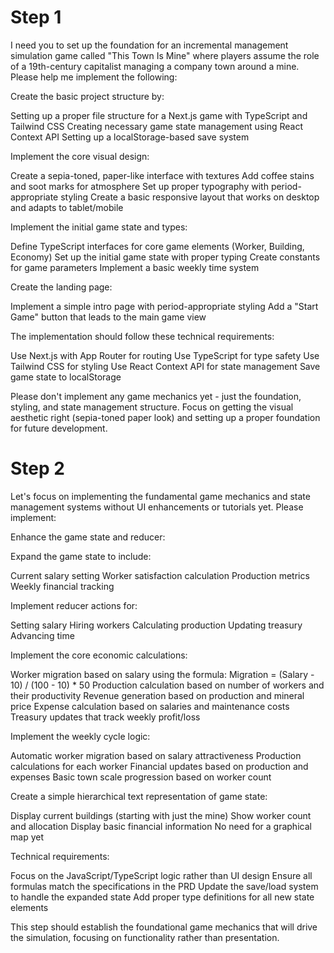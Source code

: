 # Step 1


I need you to set up the foundation for an incremental management simulation game called "This Town Is Mine" where players assume the role of a 19th-century capitalist managing a company town around a mine.
Please help me implement the following:

Create the basic project structure by:

Setting up a proper file structure for a Next.js game with TypeScript and Tailwind CSS
Creating necessary game state management using React Context API
Setting up a localStorage-based save system


Implement the core visual design:

Create a sepia-toned, paper-like interface with textures
Add coffee stains and soot marks for atmosphere
Set up proper typography with period-appropriate styling
Create a basic responsive layout that works on desktop and adapts to tablet/mobile


Implement the initial game state and types:

Define TypeScript interfaces for core game elements (Worker, Building, Economy)
Set up the initial game state with proper typing
Create constants for game parameters
Implement a basic weekly time system


Create the landing page:

Implement a simple intro page with period-appropriate styling
Add a "Start Game" button that leads to the main game view



The implementation should follow these technical requirements:

Use Next.js with App Router for routing
Use TypeScript for type safety
Use Tailwind CSS for styling
Use React Context API for state management
Save game state to localStorage

Please don't implement any game mechanics yet - just the foundation, styling, and state management structure. Focus on getting the visual aesthetic right (sepia-toned paper look) and setting up a proper foundation for future development.


# Step 2



Let's focus on implementing the fundamental game mechanics and state management systems without UI enhancements or tutorials yet.
Please implement:

Enhance the game state and reducer:

Expand the game state to include:

Current salary setting
Worker satisfaction calculation
Production metrics
Weekly financial tracking


Implement reducer actions for:

Setting salary
Hiring workers
Calculating production
Updating treasury
Advancing time




Implement the core economic calculations:

Worker migration based on salary using the formula: Migration = (Salary - 10) / (100 - 10) * 50
Production calculation based on number of workers and their productivity
Revenue generation based on production and mineral price
Expense calculation based on salaries and maintenance costs
Treasury updates that track weekly profit/loss


Implement the weekly cycle logic:

Automatic worker migration based on salary attractiveness
Production calculations for each worker
Financial updates based on production and expenses
Basic town scale progression based on worker count


Create a simple hierarchical text representation of game state:

Display current buildings (starting with just the mine)
Show worker count and allocation
Display basic financial information
No need for a graphical map yet



Technical requirements:

Focus on the JavaScript/TypeScript logic rather than UI design
Ensure all formulas match the specifications in the PRD
Update the save/load system to handle the expanded state
Add proper type definitions for all new state elements

This step should establish the foundational game mechanics that will drive the simulation, focusing on functionality rather than presentation.


